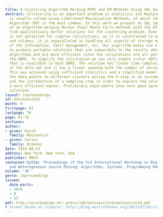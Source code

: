 ```yaml
---
title: A Clustering Algorithm Merging MCMC and EM Methods Using SQL Queries
abstract: CClustering is an important problem in Statistics and Machine Learning that
  is usually solved using Likelihood Maximization Methods, of which the Expectation-Maximization
  Algorithm (EM) is the most common. In this work we present an SQL implementation
  of an algorithm merging Markov Chain Monte Carlo methods with the EM algorithm to
  find qualitatively better solutions for the clustering problem. Even though SQL
  is not optimized for complex calculations, as it is constrained to work on tables
  and columns, it is unparalleled in handling all aspects of storage management, security
  of the information, fault management, etc. Our algorithm makes use of these characteristics
  to produce portable solutions that are comparable to the results obtained by other
  algorithms and are more efficient since the calculations are all performed inside
  the DBMS. To simplify the calculation we use very simple scalar UDFs, of a type
  that is available in most DBMS. The solution has linear time complexity on the size
  of the data set and it has a linear speedup with the number of servers in the cluster.
  This was achieved using sufficient statistics and a simplified model that assigns
  the data-points to different clusters during the E-step in an incremental manner
  and the introduction of a Sampling step in order to explore the solution space in
  a more efficient manner. Preliminary experiments show very good agreement with standard
  solutions.
layout: inproceedings
id: matusevich14
month: 0
firstpage: 61
lastpage: 76
page: 61-76
sections: 
author:
- given: David
  family: Matusevich
- given: Carlos
  family: Ordonez
date: 2014-08-13
address: New York, New York, USA
publisher: PMLR
container-title: 'Proceedings of the 3rd International Workshop on Big Data, Streams
  and Heterogeneous Source Mining: Algorithms, Systems, Programming Models and Applications'
volume: '36'
genre: inproceedings
issued:
  date-parts:
  - 2014
  - 8
  - 13
pdf: http://proceedings.mlr.press/v36/matusevich14/matusevich14.pdf
# Format based on citeproc: http://blog.martinfenner.org/2013/07/30/citeproc-yaml-for-bibliographies/
---
```

